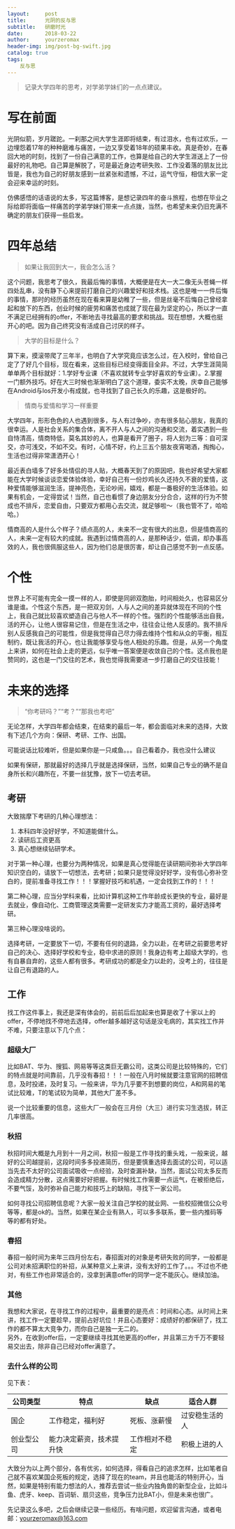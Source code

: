 ```yaml
---
layout:     post
title:      光阴的反与思
subtitle:   研磨时光
date:       2018-03-22
author:     yourzeromax
header-img: img/post-bg-swift.jpg
catalog: true
tags: 
    反与思
---
```


>记录大学四年的思考，对学弟学妹们的一点点建议。

# 写在前面
光阴似箭，岁月蹉跎。一刹那之间大学生涯即将结束，有过泪水，也有过欢乐，一边埋怨着17年的种种磨难与痛苦，一边又享受着18年的硕果丰收。真是奇妙，在春回大地的时刻，找到了一份自己满意的工作，也算是给自己的大学生涯送上了一份最好的礼物吧。自己算是解脱了，可是最近身边考研失败、工作没着落的朋友比比皆是，我也为自己的好朋友感到一丝紧张和遗憾，不过，运气守恒，相信大家一定会迎来幸运的时刻。  

仿佛感悟的话语说的太多，写这篇博客，是想记录四年的奋斗旅程，也想在毕业之际给即将面临一样痛苦的学弟学妹们带来一点点拨，当然，也希望未来仍旧充满不确定的朋友们获得一些启发。  

# 四年总结
> 如果让我回到大一，我会怎么活？   
  
  这个问题，我思考了很久，我最后悔的事情，大概便是在大一大二像无头苍蝇一样四处乱串，没有静下心来提前打磨自己的兴趣爱好和技术栈。这也是唯一一件后悔的事情，那时的经历虽然在现在看来算是幼稚了一些，但是丝毫不后悔自己曾经拿起和放下的东西，创业时候的疲劳和痛苦也成就了现在最为坚定的心，所以才一直不满足已经拥有的offer，不断地去寻找最高的要求和挑战。现在想想，大概也挺开心的吧。因为自己终究没有活成自己讨厌的样子。
>   大学的目标是什么？  
  
  算下来，摸滚带爬了三年半，也明白了大学究竟应该怎么过，在入校时，曾给自己定了了好几个目标，现在看来，这些目标已经变得面目全非。不过，大学生涯简简单单两个目标就好：1.学好专业课（不喜欢就转专业学好喜欢的专业课）。2.掌握一门额外技巧。好在大三时候也渐渐明白了这个道理，委实不太晚，庆幸自己能够在Android与Ios开发小有成就，也寻找到了自己长久的乐趣，这是极好的。  
>   情商与爱情和学习一样重要  
  
  大学四年，形形色色的人也遇到很多，与人有过争吵，亦有很多贴心朋友，我真的很幸运。人是社会关系的集合体，离不开人与人之间的沟通和交流，着实遇到一些自恃清高，情商特低，莫名其妙的人，也算是看开了圈子，将人划为三等：自可深交，亦可浅交，不如不交。有时，心情不好，约上三五个朋友夜宵喝酒，掏掏心，生活也过得非常潇洒开心！  
  
  最近表白墙多了好多处情侣的寻人贴，大概春天到了的原因吧，我也好希望大家都能在大学时候谈谈恋爱体验体验，幸好自己有一份炒鸡长久还持久不衰的爱情，这种爱情能够滋润生活，提神亮色，无论吵闹，嬉戏，都是一番极好的生活体验。如果有机会，一定得尝试！当然，自己也看惯了身边朋友分分合合，这样的行为不赞成也不排斥，恋爱自由，只要双方都用心去交流，就足够啦～（我也管不了，哈哈哈。）    
  
  情商高的人是什么个样子？绩点高的人，未来不一定有很大的出息，但是情商高的人，未来一定有较大的成就。我遇到过情商高的人，是那种话少，低调，却办事高效的人，我也很佩服这些人，因为他们总是很厉害，却让自己感觉不到一点反感。
  
#   个性  
世界上不可能有完全一摸一样的人，即使是同卵双胞胎，时间相处久，也容易区分谁是谁。个性这个东西，是一把双刃剑，人与人之间的差异就体现在不同的个性上，我自己就比较喜欢塑造自己与他人不一样的个性。强烈的个性能够活出自我，活的开心，让他人很容易记住，但是在生活之中，往往会让他人反感的。我不排斥别人反感我自己的可能性，但是我觉得自己尽力得去维持个性和从众的平衡，相互制约，既让我活的开心，也让我能够享受与他人相处的乐趣。但是，从另一个角度上来讲，如何在社会上走的更远，似乎唯一答案便是收敛自己的个性。这点我也是赞同的，这也是一门交往的艺术，我也觉得我需要进一步打磨自己的交往技能！  

# 未来的选择
> “你考研吗？”“考？”“那我也考吧”  
  
  无论怎样，大学四年都会结束，在结束的最后一年，都会面临对未来的选择，大致有下述几个方向：保研、考研、工作、出国。
  
  可能说话比较难听，但是如果你是一只咸鱼。。。自己看着办，我也没什么建议
  
  如果有保研，那就最好的选择几乎就是选择保研，当然，如果自己专业的确不是自身所长和兴趣所在，不要一丝犹豫，放下一切去考研。
  
##   考研
大致揣摩下考研的几种心理想法：
1. 本科四年没好好学，不知道能做什么。
1. 读研后工资更高
1. 真心想继续钻研学术。    
  
对于第一种心理，也要分为两种情况，如果是真心觉得能在读研期间弥补大学四年知识空白的，请放下一切想法，去考研；如果只是觉得没好好学，没有信心弥补空白的，提前准备寻找工作！！！掌握好技巧和机遇，一定会找到工作的！！！  
  
第二种心理，应当分学科来看，比如计算机这种工作年龄成长更快的专业，最好是去就业，像自动化、工商管理这类需要一定研发实力才能高工资的，最好选择考研。
  
第三种心理没啥说的。

选择考研，一定要放下一切，不要有任何的退路，全力以赴，在考研之前要思考好自己的决心、选择好学校和专业，稳中求进的原则！我身边有考上超级大学的，也有自暴自弃的，这些人都有很多。考研成功的都是全力以赴的，没考上的，往往是让自己有退路的人。  
  
##   工作
找工作这件事上，我还是深有体会的，前前后后加起来也算是收了十家以上的offer，不停地找不停地去选择，offer越多越好这句话是没毛病的，其实找工作并不难，只要注意以下几个点：
### 超级大厂
比如BAT、华为、搜狐、网易等等这类巨无霸公司，这类公司是比较特殊的，它们的特点就是时间靠前，几乎没有春招！！！一般在八月时候就要注意官网的招聘信息，及时投递，及时复习。一般来讲，华为几乎要不到想要的岗位，A和网易的笔试比较难，T的笔试较为简单，其他大厂差不多。   
  
  说一个比较重要的信息，这些大厂一般会在三月份（大三）进行实习生选拔，转正几率很高。
### 秋招  
秋招时间大概是九月到十一月之间，秋招一般是工作寻找的重头戏，一般来说，越好的公司越提前，这段时间多多投递简历，但是要慎重选择去面试的公司，可以适当先去不太好的公司面试吸收一点经验，及时查漏补缺，当然，面试公司太多反而会造成精力分散，这点需要好好把握。有时候找工作需要一点运气，在被拒绝后，不要气馁，及时弥补自己能力和技巧上的缺陷，寻找下一家公司。  
  
  如何寻找公司招聘信息呢？大家一般关注自己学校的就业网、一些校招微信公众号等等，都是ok的。当然，如果在某企业有熟人，可以多多联系，要一些内推码等等的都有好处。
   
### 春招
春招一般时间为来年三四月份左右，春招面对的对象是考研失败的同学，一般都是公司对未招满职位的补招，从某种意义上来讲，没有太好的工作了。。。不过也不绝对，有些工作也非常适合的，没拿到满意offer的同学一定不能灰心。继续加油。   
### 其他
我想和大家说，在寻找工作的过程中，最重要的是亮点：时间和心态。从时间上来讲，找工作一定要趁早，提前占好坑位！并且心态要好：成绩好的都保研了，找工作的都不算太大竞争力，而你自己是独一无二的。  
另外，在收到offer后，一定要继续寻找其他更高的offer，并且第三方千万不要轻易交出去，除非自己已经对offer满意了。   
### 去什么样的公司
见下表：

公司类型 | 特点 |缺点| 适合人群
-----|---|---|---
 国企| 工作稳定，福利好| 死板、涨薪慢|过安稳生活的人
 创业型公司 | 能力决定薪资，技术提升快| 工作相对不稳定|积极上进的人  
 
 大致分为以上两个部分，各有优劣，如何选择，得看自己的追求怎样，比如笔者自己就不喜欢某国企死板的规定，选择了现在的team，并且也能活的特别开心，当然，如果是特别有能力想法的人，推荐去尝试一些业内独角兽的新型企业，比如斗鱼、虎牙、keep、百词斩、扇贝这些，竞争压力比BAT小，但是未来也很广。
 
 先记录这么多吧，之后会继续记录一些经历。有啥问题，欢迎留言沟通，或者电邮：yourzeromax@163.com


